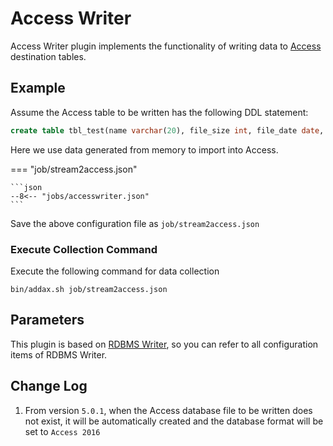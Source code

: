 # Access Writer

Access Writer plugin implements the functionality of writing data to [Access](https://en.wikipedia.org/wiki/Microsoft_Access) destination tables.

## Example

Assume the Access table to be written has the following DDL statement:

```sql
create table tbl_test(name varchar(20), file_size int, file_date date, file_open boolean, memo blob);
```

Here we use data generated from memory to import into Access.

=== "job/stream2access.json"

    ```json
    --8<-- "jobs/accesswriter.json"
    ```

Save the above configuration file as `job/stream2access.json`

### Execute Collection Command

Execute the following command for data collection

```shell
bin/addax.sh job/stream2access.json
```

## Parameters

This plugin is based on [RDBMS Writer](../rdbmswriter), so you can refer to all configuration items of RDBMS Writer.

## Change Log

1. From version `5.0.1`, when the Access database file to be written does not exist, it will be automatically created and the database format will be set to `Access 2016`